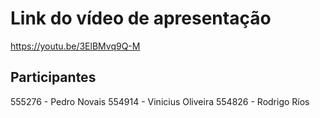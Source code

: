 # Link do vídeo de apresentação

https://youtu.be/3ElBMvq9Q-M

## Participantes

555276 - Pedro Novais
554914 - Vinicius Oliveira
554826 - Rodrigo Ríos
